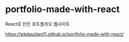 # portfolio-made-with-react
React로 만든 포트폴리오 웹사이트

https://wkdaudwn11.github.io/portfolio-made-with-react/